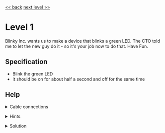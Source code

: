 [<< back](index) [next level >>](level2)

# Level 1

Blinky Inc. wants us to make a device that blinks a green LED. The CTO told me to let the new guy do it - so it's your job now to do that. Have Fun.

## Specification

- Blink the green LED
- It should be on for about half a second and off for the same time


## Help


<details markdown=1><summary>Cable connections</summary>
  
- MCU1_P0 -> Green LED
 
</details>

<p></p>

<details markdown=1><summary>Hints</summary>
  
- Use the MOV and the SLP instructions
- One unit of sleep is about 100ms
 
</details>

<p></p>

<details markdown=1><summary>Solution</summary>

MCU1

```
mov 100 p0
slp 5
mov 0 p0
slp 5
```


</details>
